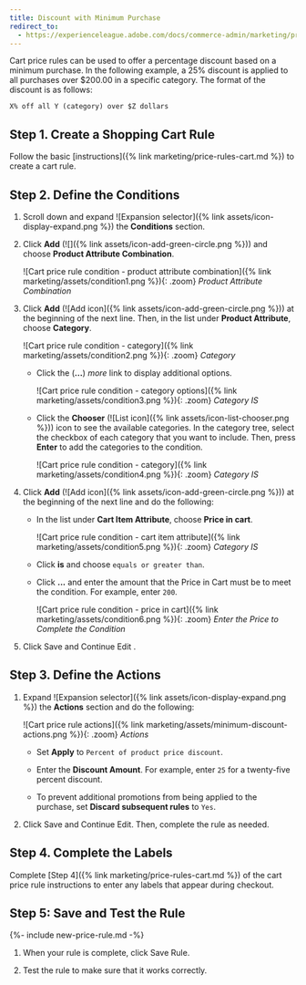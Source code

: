 ```yaml
---
title: Discount with Minimum Purchase
redirect_to:
  - https://experienceleague.adobe.com/docs/commerce-admin/marketing/promotions/cart-rules/price-rule-discount-minimum-purchase.html
---
```


Cart price rules can be used to offer a percentage discount based on a minimum purchase. In the following example, a 25% discount is applied to all purchases over $200.00 in a specific category. The format of the discount is as follows:

    X% off all Y (category) over $Z dollars

## Step 1. Create a Shopping Cart Rule

Follow the basic [instructions]({% link marketing/price-rules-cart.md %}) to create a cart rule.

## Step 2. Define the Conditions

1. Scroll down and expand ![Expansion selector]({% link assets/icon-display-expand.png %}) the **Conditions** section.

1. Click **Add** (![]({% link assets/icon-add-green-circle.png %})) and choose **Product Attribute Combination**.

    ![Cart price rule condition - product attribute combination]({% link marketing/assets/condition1.png %}){: .zoom}
    _Product Attribute Combination_

1. Click **Add** (![Add icon]({% link assets/icon-add-green-circle.png %})) at the beginning of the next line. Then, in the list under **Product Attribute**, choose **Category**.

    ![Cart price rule condition - category]({% link marketing/assets/condition2.png %}){: .zoom}
    _Category_

    - Click the (**…**) _more_ link to display additional options.

        ![Cart price rule condition - category options]({% link marketing/assets/condition3.png %}){: .zoom}
        _Category IS_

    - Click the **Chooser** (![List icon]({% link assets/icon-list-chooser.png %})) icon to see the available categories. In the category tree, select the checkbox of each category that you want to include. Then, press **Enter** to add the categories to the condition.

        ![Cart price rule condition - category]({% link marketing/assets/condition4.png %}){: .zoom}
        _Category IS_

1. Click **Add** (![Add icon]({% link assets/icon-add-green-circle.png %})) at the beginning of the next line and do the following:

    - In the list under **Cart Item Attribute**, choose **Price in cart**.

        ![Cart price rule condition - cart item attribute]({% link marketing/assets/condition5.png %}){: .zoom}
        _Category IS_

    - Click **is** and choose `equals or greater than`.

    - Click **...** and enter the amount that the Price in Cart must be to meet the condition. For example, enter `200`.

        ![Cart price rule condition - price in cart]({% link marketing/assets/condition6.png %}){: .zoom}
        _Enter the Price to Complete the Condition_

1. Click <span class="btn">Save and Continue Edit </span>.

## Step 3. Define the Actions

1. Expand ![Expansion selector]({% link assets/icon-display-expand.png %}) the **Actions** section and do the following:

    ![Cart price rule actions]({% link marketing/assets/minimum-discount-actions.png %}){: .zoom}
    _Actions_

    - Set **Apply** to `Percent of product price discount`.

    - Enter the **Discount Amount**. For example, enter `25` for a twenty-five percent discount.

    - To prevent additional promotions from being applied to the purchase, set **Discard subsequent rules** to `Yes`.

1. Click <span class="btn">Save and Continue Edit</span>. Then, complete the rule as needed.

## Step 4. Complete the Labels

Complete [Step 4]({% link marketing/price-rules-cart.md %}) of the cart price rule instructions to enter any labels that appear during checkout.

## Step 5: Save and Test the Rule

{%- include new-price-rule.md -%}

1. When your rule is complete, click <span class="btn">Save Rule</span>.

1. Test the rule to make sure that it works correctly.
